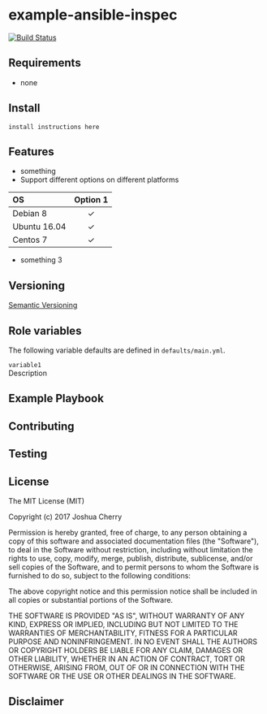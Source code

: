 # example-ansible-inspec

[![Build Status](https://travis-ci.org/joshuacherry/example-ansible-inspec.svg?branch=master)](https://travis-ci.org/joshuacherry/example-ansible-inspec)

## Requirements
-   none

## Install
```
install instructions here
```

## Features
- something
- Support different options on different platforms

| OS            | Option 1      |
| :------------ | :-----------: |
| Debian 8      | ✓             |
| Ubuntu 16.04  | ✓             |
| Centos 7      | ✓             |

- something 3

## Versioning

[Semantic Versioning](http://semver.org/)

## Role variables

The following variable defaults are defined in `defaults/main.yml`.

`variable1`  
Description

## Example Playbook

## Contributing

## Testing

## License

The MIT License (MIT)

Copyright (c) 2017 Joshua Cherry

Permission is hereby granted, free of charge, to any person obtaining a copy
of this software and associated documentation files (the "Software"), to deal
in the Software without restriction, including without limitation the rights
to use, copy, modify, merge, publish, distribute, sublicense, and/or sell
copies of the Software, and to permit persons to whom the Software is
furnished to do so, subject to the following conditions:

The above copyright notice and this permission notice shall be included in all
copies or substantial portions of the Software.

THE SOFTWARE IS PROVIDED "AS IS", WITHOUT WARRANTY OF ANY KIND, EXPRESS OR
IMPLIED, INCLUDING BUT NOT LIMITED TO THE WARRANTIES OF MERCHANTABILITY,
FITNESS FOR A PARTICULAR PURPOSE AND NONINFRINGEMENT. IN NO EVENT SHALL THE
AUTHORS OR COPYRIGHT HOLDERS BE LIABLE FOR ANY CLAIM, DAMAGES OR OTHER
LIABILITY, WHETHER IN AN ACTION OF CONTRACT, TORT OR OTHERWISE, ARISING FROM,
OUT OF OR IN CONNECTION WITH THE SOFTWARE OR THE USE OR OTHER DEALINGS IN THE
SOFTWARE.
## Disclaimer
